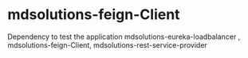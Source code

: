 # mdsolutions-feign-Client
Dependency to test the application
mdsolutions-eureka-loadbalancer , mdsolutions-feign-Client, mdsolutions-rest-service-provider
